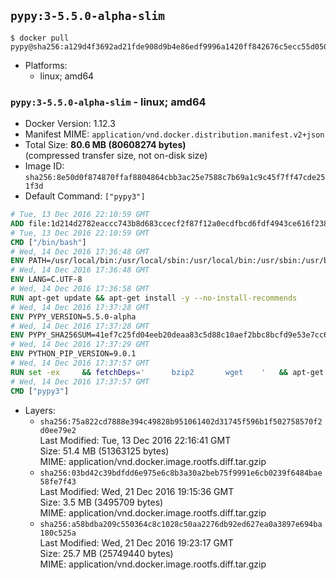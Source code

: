 ## `pypy:3-5.5.0-alpha-slim`

```console
$ docker pull pypy@sha256:a129d4f3692ad21fde908d9b4e86edf9996a1420ff842676c5ecc55d050f8a83
```

-	Platforms:
	-	linux; amd64

### `pypy:3-5.5.0-alpha-slim` - linux; amd64

-	Docker Version: 1.12.3
-	Manifest MIME: `application/vnd.docker.distribution.manifest.v2+json`
-	Total Size: **80.6 MB (80608274 bytes)**  
	(compressed transfer size, not on-disk size)
-	Image ID: `sha256:8e50d0f874870ffaf8804864cbb3ac25e7588c7b69a1c9c45f7ff47cde251f3d`
-	Default Command: `["pypy3"]`

```dockerfile
# Tue, 13 Dec 2016 22:10:59 GMT
ADD file:1d214d2782eaccc743b8d683ccecf2f87f12a0ecdfbcd6fdf4943ce616f23870 in / 
# Tue, 13 Dec 2016 22:10:59 GMT
CMD ["/bin/bash"]
# Wed, 14 Dec 2016 17:36:48 GMT
ENV PATH=/usr/local/bin:/usr/local/sbin:/usr/local/bin:/usr/sbin:/usr/bin:/sbin:/bin
# Wed, 14 Dec 2016 17:36:48 GMT
ENV LANG=C.UTF-8
# Wed, 14 Dec 2016 17:36:58 GMT
RUN apt-get update && apt-get install -y --no-install-recommends 		ca-certificates 		libexpat1 		libffi6 		libgdbm3 		libsqlite3-0 	&& rm -rf /var/lib/apt/lists/*
# Wed, 14 Dec 2016 17:37:28 GMT
ENV PYPY_VERSION=5.5.0-alpha
# Wed, 14 Dec 2016 17:37:28 GMT
ENV PYPY_SHA256SUM=41ef7c25fd04eeb20deaa83c5d88c10aef2bbc8bcfd9e53e7cc61136220861cc
# Wed, 14 Dec 2016 17:37:29 GMT
ENV PYTHON_PIP_VERSION=9.0.1
# Wed, 14 Dec 2016 17:37:57 GMT
RUN set -ex 	&& fetchDeps=' 		bzip2 		wget 	' 	&& apt-get update && apt-get install -y $fetchDeps --no-install-recommends && rm -rf /var/lib/apt/lists/* 		&& wget -O pypy.tar.bz2 "https://bitbucket.org/pypy/pypy/downloads/pypy3.3-v${PYPY_VERSION}-linux64.tar.bz2" 	&& echo "$PYPY_SHA256SUM  pypy.tar.bz2" | sha256sum -c 	&& tar -xjC /usr/local --strip-components=1 -f pypy.tar.bz2 	&& rm pypy.tar.bz2 		&& if [ ! -e /usr/local/bin/pip3 ]; then : 		&& wget -O /tmp/get-pip.py 'https://bootstrap.pypa.io/get-pip.py' 		&& pypy3 /tmp/get-pip.py "pip==$PYTHON_PIP_VERSION" 		&& rm /tmp/get-pip.py 	; fi 	&& pip3 install --no-cache-dir --upgrade --force-reinstall "pip==$PYTHON_PIP_VERSION" 	&& [ "$(pip list |tac|tac| awk -F '[ ()]+' '$1 == "pip" { print $2; exit }')" = "$PYTHON_PIP_VERSION" ] 		&& apt-get purge -y --auto-remove $fetchDeps 	&& rm -rf ~/.cache
# Wed, 14 Dec 2016 17:37:57 GMT
CMD ["pypy3"]
```

-	Layers:
	-	`sha256:75a822cd7888e394c49828b951061402d31745f596b1f502758570f2d0ee79e2`  
		Last Modified: Tue, 13 Dec 2016 22:16:41 GMT  
		Size: 51.4 MB (51363125 bytes)  
		MIME: application/vnd.docker.image.rootfs.diff.tar.gzip
	-	`sha256:03bd42c39bdfdd6e975e6c8b3a30a2beb75f9991e6cb0239f6484bae58fe7f43`  
		Last Modified: Wed, 21 Dec 2016 19:15:36 GMT  
		Size: 3.5 MB (3495709 bytes)  
		MIME: application/vnd.docker.image.rootfs.diff.tar.gzip
	-	`sha256:a58bdba209c550364c8c1028c50aa2276db92ed627ea0a3897e694ba180c525a`  
		Last Modified: Wed, 21 Dec 2016 19:23:17 GMT  
		Size: 25.7 MB (25749440 bytes)  
		MIME: application/vnd.docker.image.rootfs.diff.tar.gzip
